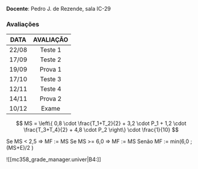 **Docente**: Pedro J. de Rezende, sala IC-29

### Avaliações
| **DATA** | **AVALIAÇÃO** |
| :------: | :-----------: |
|  22/08   |    Teste 1    |
|  17/09   |    Teste 2    |
|  19/09   |    Prova 1    |
|  17/10   |    Teste 3    |
|  12/11   |    Teste 4    |
|  14/11   |    Prova 2    |
|  10/12   |     Exame     |
$$
MS = \left\{ 0,8 \cdot \frac{T_1+T_2}{2} + 3,2 \cdot P_1 + 1,2 \cdot \frac{T_3+T_4}{2} + 4,8 \cdot P_2 \right\} \cdot \frac{1}{10}
$$

Se MS < 2,5 => MF := MS
Se MS >= 6,0 => MF := MS
	Senão MF := min(6,0 ; (MS+E)/2 )


![[mc358_grade_manager.univer|B4:]]